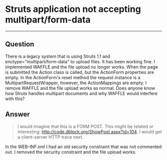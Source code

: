 # Struts application not accepting multipart/form-data
----

## Question
There is a legacy system that is using Struts 1.1 and enctype="multipart/form-data" to upload files.  It has been working fine.  I implemented WAFFLE and the file upload no longer works.  When the page is submitted the Action class is called, but the ActionForm properties are empty.   In the ActionForm's reset method the request instance is a MultipartRequestWrapper, however, the ActionMappings are empty.  I remove WAFFLE and the file upload works as normal.  Does anyone know how Struts handles multipart documents and why WAFFLE would interfere with this?

## Answer

> I would imagine that this is a FORM POST. This might be related or interesting: http://code.dblock.org/ShowPost.aspx?id=104. I would get a client-server HTTP trace next.

In the WEB-INF.xml I had an old security constraint that was not commented out.  I removed the security constraint and the file upload works.